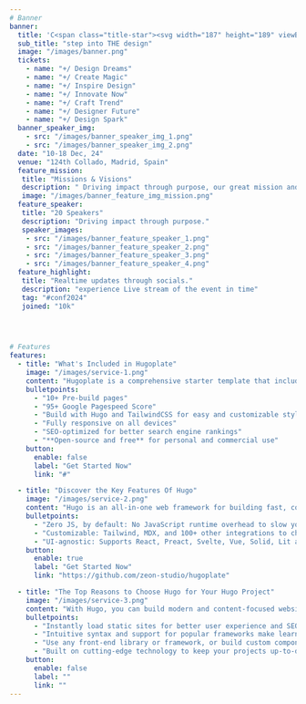 ```yaml
---
# Banner
banner:
  title: 'C<span class="title-star"><svg width="187" height="189" viewBox="0 0 187 189" fill="none" xmlns="http://www.w3.org/2000/svg"><path d="M71.0391 189L75.1406 125.508L21.9844 161.109L0 122.391L57.2578 94.5L0 66.6094L21.9844 27.8906L75.1406 63.4922L71.0391 0H115.172L110.906 63.4922L164.062 27.8906L186.047 66.6094L128.953 94.5L186.047 122.391L164.062 161.109L110.906 125.508L115.172 189H71.0391Z" fill="#FD5E09"/></svg></span>NF-2024'
  sub_title: "step into THE design"
  image: "/images/banner.png"     
  tickets: 
    - name: "+/ Design Dreams"
    - name: "+/ Create Magic"
    - name: "+/ Inspire Design"
    - name: "+/ Innovate Now"
    - name: "+/ Craft Trend"
    - name: "+/ Designer Future"
    - name: "+/ Design Spark"
  banner_speaker_img:
    - src: "/images/banner_speaker_img_1.png"
    - src: "/images/banner_speaker_img_2.png"
  date: "10-18 Dec, 24"
  venue: "124th Collado, Madrid, Spain"
  feature_mission:
   title: "Missions & Visions"
   description: " Driving impact through purpose, our great mission and vision define the long road for the meaningful growth and innovation."
   image: "/images/banner_feature_img_mission.png"
  feature_speaker:
   title: "20 Speakers"
   description: "Driving impact through purpose."
   speaker_images:
    - src: "/images/banner_feature_speaker_1.png"
    - src: "/images/banner_feature_speaker_2.png"
    - src: "/images/banner_feature_speaker_3.png"
    - src: "/images/banner_feature_speaker_4.png"
  feature_highlight:
   title: "Realtime updates through socials."
   description: "experience Live stream of the event in time"
   tag: "#conf2024"
   joined: "10k"


  

# Features
features:
  - title: "What's Included in Hugoplate"
    image: "/images/service-1.png"
    content: "Hugoplate is a comprehensive starter template that includes everything you need to get started with your Hugo project. What's Included in Hugoplate"
    bulletpoints:
      - "10+ Pre-build pages"
      - "95+ Google Pagespeed Score"
      - "Build with Hugo and TailwindCSS for easy and customizable styling"
      - "Fully responsive on all devices"
      - "SEO-optimized for better search engine rankings"
      - "**Open-source and free** for personal and commercial use"
    button:
      enable: false
      label: "Get Started Now"
      link: "#"

  - title: "Discover the Key Features Of Hugo"
    image: "/images/service-2.png"
    content: "Hugo is an all-in-one web framework for building fast, content-focused websites. It offers a range of exciting features for developers and website creators. Some of the key features are:"
    bulletpoints:
      - "Zero JS, by default: No JavaScript runtime overhead to slow you down."
      - "Customizable: Tailwind, MDX, and 100+ other integrations to choose from."
      - "UI-agnostic: Supports React, Preact, Svelte, Vue, Solid, Lit and more."
    button:
      enable: true
      label: "Get Started Now"
      link: "https://github.com/zeon-studio/hugoplate"

  - title: "The Top Reasons to Choose Hugo for Your Hugo Project"
    image: "/images/service-3.png"
    content: "With Hugo, you can build modern and content-focused websites without sacrificing performance or ease of use."
    bulletpoints:
      - "Instantly load static sites for better user experience and SEO."
      - "Intuitive syntax and support for popular frameworks make learning and using Hugo a breeze."
      - "Use any front-end library or framework, or build custom components, for any project size."
      - "Built on cutting-edge technology to keep your projects up-to-date with the latest web standards."
    button:
      enable: false
      label: ""
      link: ""
---
```

